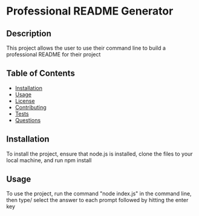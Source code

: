 
# Professional README Generator

## Description 
    
This project allows the user to use their command line to build a professional README for their project

## Table of Contents

- [Installation](#Installation)
- [Usage](#Usage)
- [License](#License)
- [Contributing](#Contributing)
- [Tests](#Tests)
- [Questions](#Questions)

## Installation

To install the project, ensure that node.js is installed, clone the files to your local machine, and run npm install

## Usage

To use the project, run the command "node index.js" in the command line, then type/ select the answer to each prompt followed by hitting the enter key
